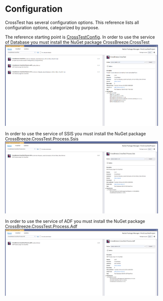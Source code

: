 # Configuration

CrossTest has several configuration options. This reference lists all configuration options, categorized by purpose.

The reference starting point is [CrossTestConfig](./CrossTestConfig).
In order to use the service of Database you must install the NuGet package CrossBreeze.CrossTest
![crossTest_NuGet_package](../img/NuGet_CrossTest_Package.png)

In order to use the service of SSIS you must install the NuGet package CrossBreeze.CrossTest.Process.Ssis
![ssis_NuGet_package](../img/ssis_nuget_package.png)

In order to use the service of ADF you must install the NuGet package CrossBreeze.CrossTest.Process.Adf
![adf_NuGet_package](../img/adf_nuget_package.png)